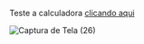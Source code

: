 Teste a calculadora <a href="https://calculadora-imc-kappa-kohl.vercel.app/">clicando aqui</a> 


![Captura de Tela (26)](https://github.com/camilajullyane/calculadora-imc/assets/134438133/d214d0c2-4faf-450c-b7d9-5e7a641ae7f5)
